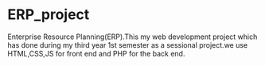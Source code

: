 # ERP_project
Enterprise Resource Planning(ERP).This my web development project which has done during my third year 1st semester as a sessional project.we use HTML,CSS,JS for front end and PHP for the back end.
